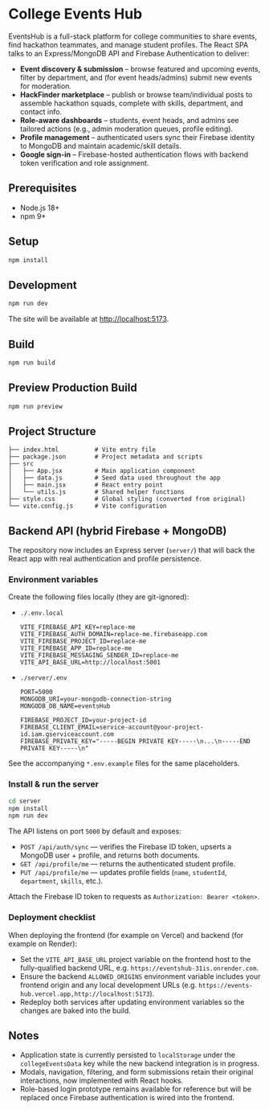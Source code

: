 # College Events Hub

EventsHub is a full-stack platform for college communities to share events, find hackathon teammates, and manage student profiles. The React SPA talks to an Express/MongoDB API and Firebase Authentication to deliver:

- **Event discovery & submission** – browse featured and upcoming events, filter by department, and (for event heads/admins) submit new events for moderation.
- **HackFinder marketplace** – publish or browse team/individual posts to assemble hackathon squads, complete with skills, department, and contact info.
- **Role-aware dashboards** – students, event heads, and admins see tailored actions (e.g., admin moderation queues, profile editing).
- **Profile management** – authenticated users sync their Firebase identity to MongoDB and maintain academic/skill details.
- **Google sign-in** – Firebase-hosted authentication flows with backend token verification and role assignment.

## Prerequisites

- Node.js 18+
- npm 9+

## Setup

```bash
npm install
```

## Development

```bash
npm run dev
```

The site will be available at <http://localhost:5173>.

## Build

```bash
npm run build
```

## Preview Production Build

```bash
npm run preview
```

## Project Structure

```
├── index.html          # Vite entry file
├── package.json        # Project metadata and scripts
├── src
│   ├── App.jsx         # Main application component
│   ├── data.js         # Seed data used throughout the app
│   ├── main.jsx        # React entry point
│   └── utils.js        # Shared helper functions
├── style.css           # Global styling (converted from original)
└── vite.config.js      # Vite configuration
```

## Backend API (hybrid Firebase + MongoDB)

The repository now includes an Express server (`server/`) that will back the React app with real authentication and profile persistence.

### Environment variables

Create the following files locally (they are git-ignored):

- `./.env.local`

	```env
	VITE_FIREBASE_API_KEY=replace-me
	VITE_FIREBASE_AUTH_DOMAIN=replace-me.firebaseapp.com
	VITE_FIREBASE_PROJECT_ID=replace-me
	VITE_FIREBASE_APP_ID=replace-me
	VITE_FIREBASE_MESSAGING_SENDER_ID=replace-me
	VITE_API_BASE_URL=http://localhost:5001
	```

- `./server/.env`

	```env
	PORT=5000
	MONGODB_URI=your-mongodb-connection-string
	MONGODB_DB_NAME=eventsHub

	FIREBASE_PROJECT_ID=your-project-id
	FIREBASE_CLIENT_EMAIL=service-account@your-project-id.iam.gserviceaccount.com
	FIREBASE_PRIVATE_KEY="-----BEGIN PRIVATE KEY-----\n...\n-----END PRIVATE KEY-----\n"
	```

See the accompanying `*.env.example` files for the same placeholders.

### Install & run the server

```bash
cd server
npm install
npm run dev
```

The API listens on port `5000` by default and exposes:

- `POST /api/auth/sync` — verifies the Firebase ID token, upserts a MongoDB user + profile, and returns both documents.
- `GET /api/profile/me` — returns the authenticated student profile.
- `PUT /api/profile/me` — updates profile fields (`name`, `studentId`, `department`, `skills`, etc.).

Attach the Firebase ID token to requests as `Authorization: Bearer <token>`.

### Deployment checklist

When deploying the frontend (for example on Vercel) and backend (for example on Render):

- Set the `VITE_API_BASE_URL` project variable on the frontend host to the fully-qualified backend URL, e.g. `https://eventshub-31is.onrender.com`.
- Ensure the backend `ALLOWED_ORIGINS` environment variable includes your frontend origin and any local development URLs (e.g. `https://events-hub.vercel.app,http://localhost:5173`).
- Redeploy both services after updating environment variables so the changes are baked into the build.

## Notes

- Application state is currently persisted to `localStorage` under the `collegeEventsData` key while the new backend integration is in progress.
- Modals, navigation, filtering, and form submissions retain their original interactions, now implemented with React hooks.
- Role-based login prototype remains available for reference but will be replaced once Firebase authentication is wired into the frontend.
